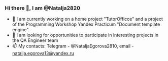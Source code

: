 ### Hi there 👋, I am @Natalja2820
- 🔭 I am currently working on a home project "TutorOfficce" and a project of the Programming Workshop Yandex Practicum 
 "Document template engine".
- 👯 I am looking for opportunities to participate in interesting projects in the QA Engineer team
- 📫 My contacts: Telegram - @NataljaEgorova2810, email - natalja.egorova13@yandex.ru

